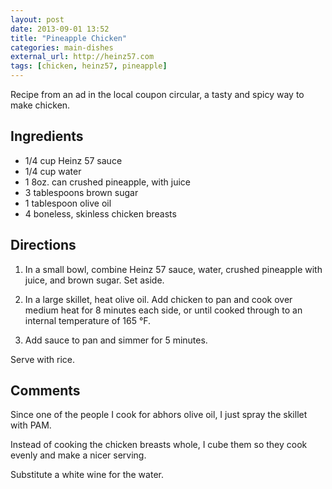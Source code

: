 ```yaml
---
layout: post
date: 2013-09-01 13:52
title: "Pineapple Chicken"
categories: main-dishes
external_url: http://heinz57.com
tags: [chicken, heinz57, pineapple]
---
```

<div class="excerpt">
Recipe from an ad in the local coupon circular, a tasty and spicy way to make chicken.
</div>

## Ingredients
* 1/4 cup Heinz 57 sauce
* 1/4 cup water
* 1 8oz. can crushed pineapple, with juice
* 3 tablespoons brown sugar
* 1 tablespoon olive oil
* 4 boneless, skinless chicken breasts

## Directions

1. In a small bowl, combine Heinz 57 sauce, water, crushed pineapple with juice, and brown sugar. Set aside.

2. In a large skillet, heat olive oil. Add chicken to pan and cook over medium heat for 8 minutes each side, or until cooked through to an internal temperature of 165 &deg;F.

3. Add sauce to pan and simmer for 5 minutes.

Serve with rice.

## Comments

Since one of the people I cook for abhors olive oil, I just spray the
skillet with PAM.

Instead of cooking the chicken breasts whole, I cube them so they cook
evenly and make a nicer serving.

Substitute a white wine for the water.


